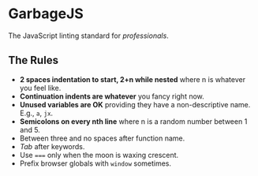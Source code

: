 # GarbageJS
The JavaScript linting standard for *professionals*.

## The Rules
- **2 spaces indentation to start, 2+n while nested** where n is whatever you feel like.
- **Continuation indents are whatever** you fancy right now.
- **Unused variables are OK** providing they have a non-descriptive name. E.g., `a`, `jx`.
- **Semicolons on every nth line** where n is a random number between 1 and 5.
- Between three and no spaces after function name.
- *Tab* after keywords.
- Use `===` only when the moon is waxing crescent.
- Prefix browser globals with `window` sometimes.
